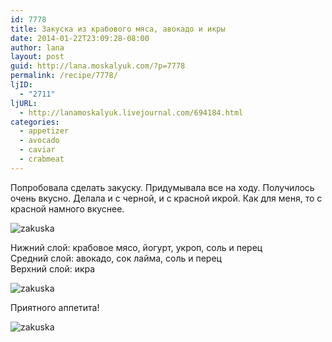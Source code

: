 ```yaml
---
id: 7778
title: Закуска из крабового мяса, авокадо и икры
date: 2014-01-22T23:09:28-08:00
author: lana
layout: post
guid: http://lana.moskalyuk.com/?p=7778
permalink: /recipe/7778/
ljID:
  - "2711"
ljURL:
  - http://lanamoskalyuk.livejournal.com/694184.html
categories:
  - appetizer
  - avocado
  - caviar
  - crabmeat
---
```

Попробовала сделать закуску. Придумывала все на ходу. Получилось очень вкусно. Делала и с черной, и с красной икрой. Как для меня, то с красной намного вкуснее.

![zakuska](http://farm6.staticflickr.com/5497/12098114996_eed3020f54_c.jpg) 

Нижний слой: крабовое мясо, йогурт, укроп, соль и перец  
Средний слой: авокадо, сок лайма, соль и перец  
Верхний слой: икра

![zakuska](http://farm4.staticflickr.com/3768/12097838714_052f4a1de7_c.jpg) 

Приятного аппетита!

![zakuska](http://farm3.staticflickr.com/2883/12098117416_acc0d1273c_c.jpg)